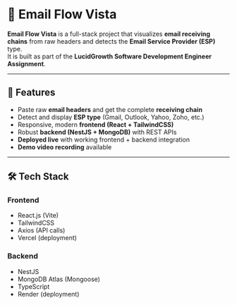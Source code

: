 # 📧 Email Flow Vista

**Email Flow Vista** is a full-stack project that visualizes **email receiving chains** from raw headers and detects the **Email Service Provider (ESP)** type.  
It is built as part of the **LucidGrowth Software Development Engineer Assignment**.

---

## 🚀 Features
- Paste raw **email headers** and get the complete **receiving chain**
- Detect and display **ESP type** (Gmail, Outlook, Yahoo, Zoho, etc.)
- Responsive, modern **frontend (React + TailwindCSS)**
- Robust **backend (NestJS + MongoDB)** with REST APIs
- **Deployed live** with working frontend + backend integration
- **Demo video recording** available

---

## 🛠 Tech Stack
### Frontend
- React.js (Vite)
- TailwindCSS
- Axios (API calls)
- Vercel (deployment)

### Backend
- NestJS
- MongoDB Atlas (Mongoose)
- TypeScript
- Render (deployment)
